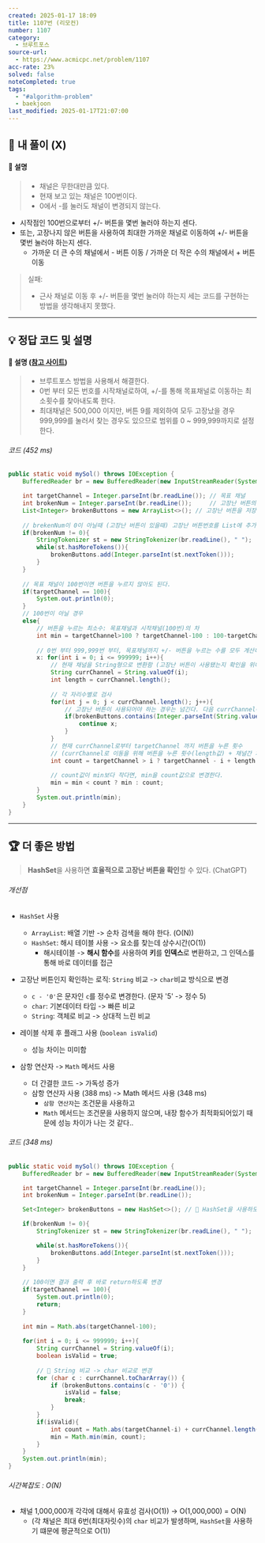 ```yaml
---
created: 2025-01-17 18:09
title: 1107번 (리모컨)
number: 1107
category:
  - 브루트포스
source-url:
  - https://www.acmicpc.net/problem/1107
acc-rate: 23%
solved: false
noteCompleted: true
tags:
  - "#algorithm-problem"
  - baekjoon
last_modified: 2025-01-17T21:07:00
---
```

## 💁 내 풀이 (X)
#### 🍪 설명
> - 채널은 무한대만큼 있다.
> - 현재 보고 있는 채널은 100번이다.
> - 0에서 -를 눌러도 채널이 변경되지 않는다.

- 시작점인 100번으로부터 +/- 버튼을 몇번 눌러야 하는지 센다.
- 또는, 고장나지 않은 버튼을 사용하여 최대한 가까운 채널로 이동하여 +/- 버튼을 몇번 눌러야 하는지 센다. 
	- 가까운 더 큰 수의 채널에서 - 버튼 이동 / 가까운 더 작은 수의 채널에서 + 버튼 이동


> 실패: 
> - 근사 채널로 이동 후 +/- 버튼을 몇번 눌러야 하는지 세는 코드를 구현하는 방법을 생각해내지 못했다.
---
## 💡 정답 코드 및 설명
#### 🍪 설명 ([참고 사이트](https://velog.io/@pcl106/JAVA-%EB%B0%B1%EC%A4%80-1107%EB%B2%88-%EB%A6%AC%EB%AA%A8%EC%BB%A8))
> - 브루트포스 방법을 사용해서 해결한다.
> - 0번 부터 모든 번호를 시작채널로하여, +/-를 통해 목표채널로 이동하는 최소횟수를 찾아내도록 한다.
> - 최대채널은 500,000 이지만, 버튼 9를 제외하여 모두 고장났을 경우 999,999를 눌러서 찾는 경우도 있으므로 범위를 0 ~ 999,999까지로 설정한다.

###### 코드 (452 ms)
```java
public static void mySol() throws IOException {
	BufferedReader br = new BufferedReader(new InputStreamReader(System.in));

	int targetChannel = Integer.parseInt(br.readLine()); // 목표 채널
	int brokenNum = Integer.parseInt(br.readLine());     // 고장난 버튼의 수
	List<Integer> brokenButtons = new ArrayList<>(); // 고장난 버튼을 저장할 List
	
	// brekenNum이 0이 아닐때 (고장난 버튼이 있을때) 고장난 버튼번호를 List에 추가
	if(brokenNum != 0){
		StringTokenizer st = new StringTokenizer(br.readLine(), " ");
		while(st.hasMoreTokens()){
			brokenButtons.add(Integer.parseInt(st.nextToken()));
		}
	}
	
	// 목표 채널이 100번이면 버튼을 누르지 않아도 된다.
	if(targetChannel == 100){
		System.out.println(0);
	}
	// 100번이 아닐 경우
	else{
		// 버튼을 누르는 최소수: 목표채널과 시작채널(100번)의 차
		int min = targetChannel>100 ? targetChannel-100 : 100-targetChannel;
		
		// 0번 부터 999,999번 부터, 목표채널까지 +/- 버튼을 누르는 수를 모두 계산하고 최소횟수를 찾는다.
		x: for(int i = 0; i <= 999999; i++){
			// 현재 채널을 String형으로 변환함 (고장난 버튼이 사용됐는지 확인을 위해서)
			String currChannel = String.valueOf(i);
			int length = currChannel.length();
			
			// 각 자리수별로 검사
			for(int j = 0; j < currChannel.length(); j++){
				// 고장난 버튼이 사용되어야 하는 경우는 넘긴다. 다음 currChannel에 대해서 탐색한다. 
				if(brokenButtons.contains(Integer.parseInt(String.valueOf(currChannel.charAt(j))))){
					continue x;
				}
			}
			// 현재 currChannel로부터 targetChannel 까지 버튼을 누른 횟수 
			// (currChannel로 이동을 위해 버튼을 누른 횟수(length값) + 채널간 차이)
			int count = targetChannel > i ? targetChannel - i + length: i - targetChannel + length;
			
			// count값이 min보다 작다면, min을 count값으로 변경한다.
			min = min < count ? min : count;
		}
		System.out.println(min);
	}
}
```

---
## 🏆 더 좋은 방법 
> **HashSet**을 사용하면 **효율적으로 고장난 버튼을 확인**할 수 있다. (ChatGPT)

###### 개선점
- `HashSet` 사용
	- `ArrayList`: 배열 기반 -> 순차 검색을 해야 한다. (O(N))
	- `HashSet`: 해시 테이블 사용 -> 요소를 찾는데 상수시간(O(1))
		- 해시테이블 -> **해시 함수**를 사용하여 **키**를 **인덱스**로 변환하고, 그 인덱스를 통해 바로 데이터를 접근

- 고장난 버튼인지 확인하는 로직: `String` 비교 -> `char`비교 방식으로 변경
	- `c - '0'`은 문자인 `c`를 정수로 변경한다. (문자 '5' -> 정수 5)
	- `char`: 기본데이터 타입 -> 빠른 비교
	- `String`: 객체로 비교 -> 상대적 느린 비교

- 레이블 삭제 후 플래그 사용 (`boolean isValid`)
	- 성능 차이는 미미함

- 삼항 연산자 -> `Math` 메서드 사용 
	- 더 간결한 코드 -> 가독성 증가
	- 삼항 연산자 사용 (388 ms) -> Math 메서드 사용 (348 ms)
		- `삼항 연산자`는 조건문을 사용하고
		- `Math` 메서드는 조건문을 사용하지 않으며, 내장 함수가 최적화되어있기 때문에 성능 차이가 나는 것 같다..
###### 코드 (348 ms)
```java
public static void mySol() throws IOException {
	BufferedReader br = new BufferedReader(new InputStreamReader(System.in));

	int targetChannel = Integer.parseInt(br.readLine()); 
	int brokenNum = Integer.parseInt(br.readLine());    

	Set<Integer> brokenButtons = new HashSet<>(); // 📌 HashSet을 사용하도록 변경

	if(brokenNum != 0){
		StringTokenizer st = new StringTokenizer(br.readLine(), " ");

		while(st.hasMoreTokens()){
			brokenButtons.add(Integer.parseInt(st.nextToken()));
		}
	}
	
	// 100이면 결과 출력 후 바로 return하도록 변경 
	if(targetChannel == 100){
		System.out.println(0);
		return;
	}
	
	int min = Math.abs(targetChannel-100);
	
	for(int i = 0; i <= 999999; i++){
		String currChannel = String.valueOf(i);
		boolean isValid = true;
		
		// 📌 String 비교 -> char 비교로 변경
		for (char c : currChannel.toCharArray()) {
			if (brokenButtons.contains(c - '0')) {
				isValid = false;
				break;
			}
		}
		if(isValid){
			int count = Math.abs(targetChannel-i) + currChannel.length();
			min = Math.min(min, count);
		}
	}
	System.out.println(min);
}
```

###### 시간복잡도 : O(N)
- 채널 1,000,000개 각각에 대해서 유효성 검사(O(1)) -> O(1,000,000) = O(N)
	- (각 채널은 최대 6번(최대자릿수)의 `char` 비교가 발생하며, `HashSet`을 사용하기 떄문에 평균적으로 O(1))


